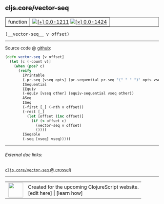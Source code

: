 ## ~~cljs.core/vector-seq~~



 <table border="1">
<tr>
<td>function</td>
<td><a href="https://github.com/cljsinfo/cljs-api-docs/tree/0.0-1211"><img valign="middle" alt="[+] 0.0-1211" title="Added in 0.0-1211" src="https://img.shields.io/badge/+-0.0--1211-lightgrey.svg"></a> <a href="https://github.com/cljsinfo/cljs-api-docs/tree/0.0-1424"><img valign="middle" alt="[×] 0.0-1424" title="Removed in 0.0-1424" src="https://img.shields.io/badge/×-0.0--1424-red.svg"></a> </td>
</tr>
</table>


 <samp>
(__vector-seq__ v offset)<br>
</samp>

---







Source code @ [github](https://github.com/clojure/clojurescript/blob/r1236/src/cljs/cljs/core.cljs#L2522-L2540):

```clj
(defn vector-seq [v offset]
  (let [c (-count v)]
    (when (pos? c)
      (reify
        IPrintable
        (-pr-seq [vseq opts] (pr-sequential pr-seq "(" " " ")" opts vseq))
        ISequential
        IEquiv
        (-equiv [vseq other] (equiv-sequential vseq other))
        ASeq
        ISeq
        (-first [_] (-nth v offset))
        (-rest [_]
          (let [offset (inc offset)]
            (if (< offset c)
              (vector-seq v offset)
              ())))
        ISeqable
        (-seq [vseq] vseq)))))
```

<!--
Repo - tag - source tree - lines:

 <pre>
clojurescript @ r1236
└── src
    └── cljs
        └── cljs
            └── <ins>[core.cljs:2522-2540](https://github.com/clojure/clojurescript/blob/r1236/src/cljs/cljs/core.cljs#L2522-L2540)</ins>
</pre>

-->

---



###### External doc links:

[`cljs.core/vector-seq` @ crossclj](http://crossclj.info/fun/cljs.core.cljs/vector-seq.html)<br>

---

 <table>
<tr><td>
<img valign="middle" align="right" width="48px" src="http://i.imgur.com/Hi20huC.png">
</td><td>
Created for the upcoming ClojureScript website.<br>
[edit here] | [learn how]
</td></tr></table>

[edit here]:https://github.com/cljsinfo/cljs-api-docs/blob/master/cljsdoc/cljs.core_vector-seq.cljsdoc
[learn how]:https://github.com/cljsinfo/cljs-api-docs/wiki/cljsdoc-files

<!--

This information was too distracting to show to readers, but I'll leave it
commented here since it is helpful to:

- pretty-print the data used to generate this document
- and show how to retrieve that data



The API data for this symbol:

```clj
{:ns "cljs.core",
 :name "vector-seq",
 :signature ["[v offset]"],
 :history [["+" "0.0-1211"] ["-" "0.0-1424"]],
 :type "function",
 :full-name-encode "cljs.core_vector-seq",
 :source {:code "(defn vector-seq [v offset]\n  (let [c (-count v)]\n    (when (pos? c)\n      (reify\n        IPrintable\n        (-pr-seq [vseq opts] (pr-sequential pr-seq \"(\" \" \" \")\" opts vseq))\n        ISequential\n        IEquiv\n        (-equiv [vseq other] (equiv-sequential vseq other))\n        ASeq\n        ISeq\n        (-first [_] (-nth v offset))\n        (-rest [_]\n          (let [offset (inc offset)]\n            (if (< offset c)\n              (vector-seq v offset)\n              ())))\n        ISeqable\n        (-seq [vseq] vseq)))))",
          :title "Source code",
          :repo "clojurescript",
          :tag "r1236",
          :filename "src/cljs/cljs/core.cljs",
          :lines [2522 2540]},
 :full-name "cljs.core/vector-seq",
 :removed {:in "0.0-1424", :last-seen "0.0-1236"}}

```

Retrieve the API data for this symbol:

```clj
;; from Clojure REPL
(require '[clojure.edn :as edn])
(-> (slurp "https://raw.githubusercontent.com/cljsinfo/cljs-api-docs/catalog/cljs-api.edn")
    (edn/read-string)
    (get-in [:symbols "cljs.core/vector-seq"]))
```

-->
